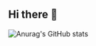 ## Hi there 👋
![Anurag's GitHub stats](https://github-readme-stats.vercel.app/api?username=anuraghazra&show_icons=true&theme=radical)


<!--
**leegunwoooo/leegunwoooo** is a ✨ _special_ ✨ repository because its `README.md` (this file) appears on your GitHub profile.

Here are some ideas to get you started:

- 🔭 I’m currently working on ...
- 🌱 I’m currently learning ...
- 👯 I’m looking to collaborate on ...
- 🤔 I’m looking for help with ...
- 💬 Ask me about ...
- 📫 How to reach me: ...
- 😄 Pronouns: ...
- ⚡ Fun fact: ...
-->
